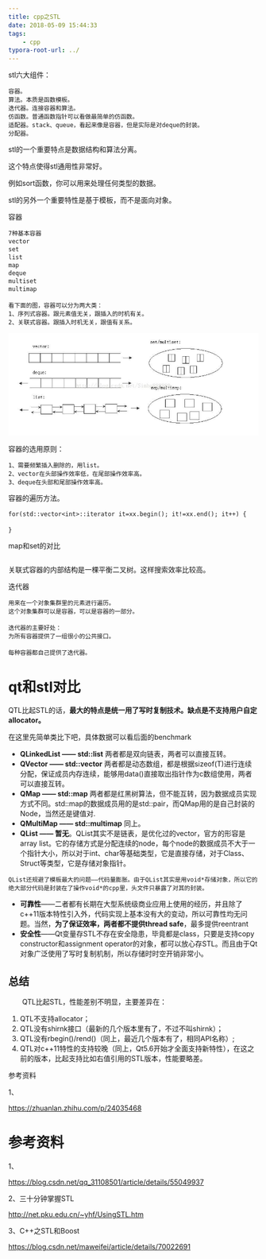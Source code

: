 ```yaml
---
title: cpp之STL
date: 2018-05-09 15:44:33
tags:
	- cpp
typora-root-url: ../
---
```




stl六大组件：

```
容器。
算法。本质是函数模板。
迭代器。连接容器和算法。
仿函数。普通函数指针可以看做最简单的仿函数。
适配器。stack、queue，看起来像是容器，但是实际是对deque的封装。
分配器。
```



stl的一个重要特点是数据结构和算法分离。

这个特点使得stl通用性非常好。

例如sort函数，你可以用来处理任何类型的数据。



stl的另外一个重要特性是基于模板，而不是面向对象。



容器

```
7种基本容器
vector
set
list
map
deque
multiset
multimap

看下面的图，容器可以分为两大类：
1、序列式容器。跟元素值无关，跟插入的时机有关。
2、关联式容器。跟插入时机无关，跟值有关系。
```

![](/images/cpp之容器图.png)

容器的选用原则：

```
1、需要频繁插入删除的，用list。
2、vector在头部操作效率低，在尾部操作效率高。
3、deque在头部和尾部操作效率高。
```



容器的遍历方法。

```
for(std::vector<int>::iterator it=xx.begin(); it!=xx.end(); it++) {
    
}
```



map和set的对比

```

```



关联式容器的内部结构是一棵平衡二叉树。这样搜索效率比较高。



迭代器

```
用来在一个对象集群里的元素进行遍历。
这个对象集群可以是容器，可以是容器的一部分。

迭代器的主要好处：
为所有容器提供了一组很小的公共接口。

每种容器都自己提供了迭代器。

```



# qt和stl对比

QTL比起STL的话，**最大的特点是统一用了写时复制技术。缺点是不支持用户自定allocator。**

在这里先简单类比下吧，具体数据可以看后面的benchmark

- **QLinkedList —— std::list** 两者都是双向链表，两者可以直接互转。
- **QVector —— std::vector** 两者都是动态数组，都是根据sizeof(T)进行连续分配，保证成员内存连续，能够用data()直接取出指针作为c数组使用，两者可以直接互转。
- **QMap —— std::map** 两者都是红黑树算法，但不能互转，因为数据成员实现方式不同。std::map的数据成员用的是std::pair，而QMap用的是自己封装的Node，当然还是键值对.
- **QMultiMap —— std::multimap** 同上。
- **QList —— 暂无**。QList其实不是链表，是优化过的vector，官方的形容是array list。它的存储方式是分配连续的node，每个node的数据成员不大于一个指针大小，所以对于int、char等基础类型，它是直接存储，对于Class、Struct等类型，它是存储对象指针。

`QList还规避了模板最大的问题——代码量膨胀。由于QList其实是用void*存储对象，所以它的绝大部分代码是封装在了操作void*的cpp里，头文件只暴露了对其的封装。`



- **可靠性**——二者都有长期在大型系统级商业应用上使用的经历，并且除了c++11版本特性引入外，代码实现上基本没有大的变动，所以可靠性均无问题。当然，**为了保证效率，两者都不提供thread safe**，最多提供reentrant
- **安全性**——Qt变量存STL不存在安全隐患，毕竟都是class，只要是支持copy constructor和assignment operator的对象，都可以放心存STL。而且由于Qt对象广泛使用了写时复制机制，所以存储时时空开销非常小。



## 总结 

　　QTL比起STL，性能差别不明显，主要差异在：

1. QTL不支持allocator；
2. QTL没有shirnk接口（最新的几个版本里有了，不过不叫shirnk）；
3. QTL没有rbegin()/rend()（同上，最近几个版本有了，相同API名称）;
4. QTL对c++11特性的支持较晚（同上，Qt5.6开始才全面支持新特性），在这之前的版本，比起支持比如右值引用的STL版本，性能要略差。



参考资料

1、

https://zhuanlan.zhihu.com/p/24035468

# 参考资料

1、

https://blog.csdn.net/qq_31108501/article/details/55049937

2、三十分钟掌握STL 

http://net.pku.edu.cn/~yhf/UsingSTL.htm

3、C++之STL和Boost

https://blog.csdn.net/maweifei/article/details/70022691

